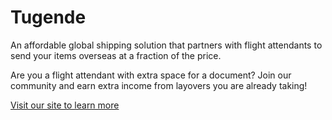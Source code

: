 # Tugende
An affordable global shipping solution that partners with flight attendants to send your items overseas at a fraction of the price. 

Are you a flight attendant with extra space for a document? Join our community and earn extra income from layovers you are already taking! 

[Visit our site to learn more](tugende.io)